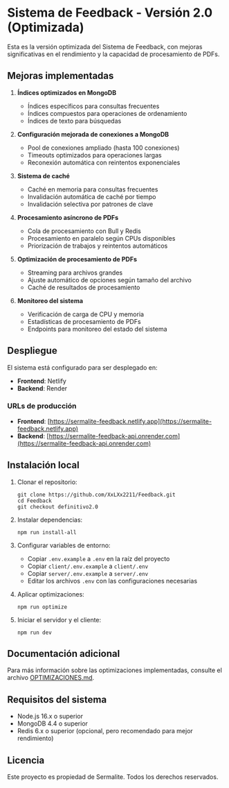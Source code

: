 # Sistema de Feedback - Versión 2.0 (Optimizada)

Esta es la versión optimizada del Sistema de Feedback, con mejoras significativas en el rendimiento y la capacidad de procesamiento de PDFs.

## Mejoras implementadas

1. **Índices optimizados en MongoDB**
   - Índices específicos para consultas frecuentes
   - Índices compuestos para operaciones de ordenamiento
   - Índices de texto para búsquedas

2. **Configuración mejorada de conexiones a MongoDB**
   - Pool de conexiones ampliado (hasta 100 conexiones)
   - Timeouts optimizados para operaciones largas
   - Reconexión automática con reintentos exponenciales

3. **Sistema de caché**
   - Caché en memoria para consultas frecuentes
   - Invalidación automática de caché por tiempo
   - Invalidación selectiva por patrones de clave

4. **Procesamiento asíncrono de PDFs**
   - Cola de procesamiento con Bull y Redis
   - Procesamiento en paralelo según CPUs disponibles
   - Priorización de trabajos y reintentos automáticos

5. **Optimización de procesamiento de PDFs**
   - Streaming para archivos grandes
   - Ajuste automático de opciones según tamaño del archivo
   - Caché de resultados de procesamiento

6. **Monitoreo del sistema**
   - Verificación de carga de CPU y memoria
   - Estadísticas de procesamiento de PDFs
   - Endpoints para monitoreo del estado del sistema

## Despliegue

El sistema está configurado para ser desplegado en:

- **Frontend**: Netlify
- **Backend**: Render

### URLs de producción

- **Frontend**: [https://sermalite-feedback.netlify.app](https://sermalite-feedback.netlify.app)
- **Backend**: [https://sermalite-feedback-api.onrender.com](https://sermalite-feedback-api.onrender.com)

## Instalación local

1. Clonar el repositorio:
   ```
   git clone https://github.com/XxLXx2211/Feedback.git
   cd Feedback
   git checkout definitivo2.0
   ```

2. Instalar dependencias:
   ```
   npm run install-all
   ```

3. Configurar variables de entorno:
   - Copiar `.env.example` a `.env` en la raíz del proyecto
   - Copiar `client/.env.example` a `client/.env`
   - Copiar `server/.env.example` a `server/.env`
   - Editar los archivos `.env` con las configuraciones necesarias

4. Aplicar optimizaciones:
   ```
   npm run optimize
   ```

5. Iniciar el servidor y el cliente:
   ```
   npm run dev
   ```

## Documentación adicional

Para más información sobre las optimizaciones implementadas, consulte el archivo [OPTIMIZACIONES.md](OPTIMIZACIONES.md).

## Requisitos del sistema

- Node.js 16.x o superior
- MongoDB 4.4 o superior
- Redis 6.x o superior (opcional, pero recomendado para mejor rendimiento)

## Licencia

Este proyecto es propiedad de Sermalite. Todos los derechos reservados.
